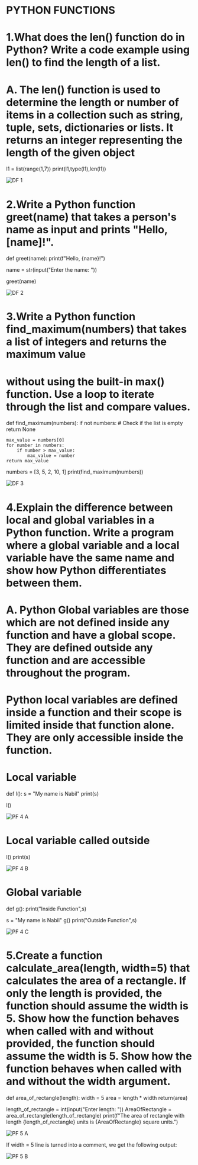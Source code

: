 
# PYTHON FUNCTIONS

# 1.What does the len() function do in Python? Write a code example using len() to find the length of a list.

# A. The len() function is used to determine the length or number of items in a collection such as string, tuple, sets, dictionaries or lists. It returns an integer representing the length of the given object

l1 = list(range(1,7))
print(l1,type(l1),len(l1))


![DF 1](https://github.com/user-attachments/assets/4278b5cb-4811-4c18-80a0-76ed9f3d18ec)


# 2.Write a Python function greet(name) that takes a person's name as input and prints "Hello, [name]!".

def greet(name):
    print(f"Hello, {name}!")

name = str(input("Enter the name: "))

greet(name)


![DF 2](https://github.com/user-attachments/assets/5dfa48ec-6c05-4590-b333-d1aeccfd79ad)


# 3.Write a Python function find_maximum(numbers) that takes a list of integers and returns the maximum value
#   without using the built-in max() function. Use a loop to iterate through the list and compare values.

def find_maximum(numbers):
    if not numbers:  # Check if the list is empty
        return None

    max_value = numbers[0]
    for number in numbers:
        if number > max_value:
            max_value = number
    return max_value

numbers = [3, 5, 2, 10, 1]
print(find_maximum(numbers))


![DF 3](https://github.com/user-attachments/assets/3072064f-d5da-42e5-94ec-c5b6860dbc75)


# 4.Explain the difference between local and global variables in a Python function. Write a program where a global variable and a local variable have the same name and show how Python differentiates between them.

# A. Python Global variables are those which are not defined inside any function and have a global scope. They are defined outside any function and are accessible throughout the program.

# Python local variables are defined inside a function and their scope is limited inside that function alone. They are only accessible inside the function.


# Local variable
def l():
    s = "My name is Nabil"
    print(s)

l()


![PF 4 A](https://github.com/user-attachments/assets/0227d2e0-8863-4512-bfad-b18bf1861173)


# Local variable called outside
l()
print(s)


![PF 4 B](https://github.com/user-attachments/assets/e2ddb53e-f143-431a-9d60-eb833cba3e32)


# Global variable
def g():
    print("Inside Function",s)

s = "My name is Nabil"
g()
print("Outside Function",s)


![PF 4 C](https://github.com/user-attachments/assets/268143af-0b66-4966-806a-0214ea49aab1)


# 5.Create a function calculate_area(length, width=5) that calculates the area of a rectangle. If only the length is provided, the function should assume the width is 5. Show how the function behaves when called with and without provided, the function should assume the width is 5. Show how the function behaves when called with and without the width argument.

def area_of_rectangle(length):
    width = 5
    area = length * width
    return(area)

length_of_rectangle = int(input("Enter length: "))
AreaOfRectangle = area_of_rectangle(length_of_rectangle)
print(f"The area of rectangle with length {length_of_rectangle} units is {AreaOfRectangle} square units.")


![PF 5 A](https://github.com/user-attachments/assets/78eef4d2-f063-42f7-b4b0-e0213de2886b)


If width = 5 line is turned into a comment, we get the following output:


![PF 5 B](https://github.com/user-attachments/assets/885906f3-6dde-4f56-8c8e-0f2a82daec76)



